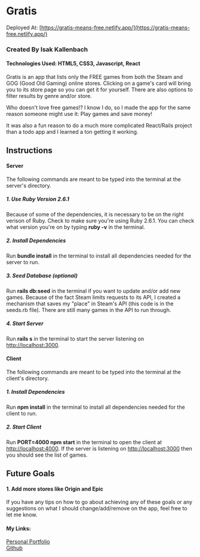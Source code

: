 # Gratis

Deployed At: [https://gratis-means-free.netlify.app/](https://gratis-means-free.netlify.app/)

### Created By Isak Kallenbach

#### Technologies Used: HTML5, CSS3, Javascript, React

Gratis is an app that lists only the FREE games from both the Steam and GOG (Good Old Gaming) online stores. Clicking on a game's card will bring you to its store page so you can get it for yourself. There are also options to filter results by genre and/or store.

Who doesn't love free games!? I know I do, so I made the app for the same reason someone might use it: Play games and save money!

It was also a fun reason to do a much more complicated React/Rails project than a todo app and I learned a ton getting it working.


## Instructions

#### Server

The following commands are meant to be typed into the terminal at the server's directory.

##### 1. Use Ruby Version 2.6.1

Because of some of the dependencies, it is necessary to be on the right verison of Ruby. Check to make sure you're using Ruby 2.6.1. You can check what version you're on by typing **ruby -v** in the terminal.

##### 2. Install Dependencies

Run **bundle install** in the terminal to install all dependencies needed for the server to run.

##### 3. Seed Database (optional)

Run **rails db:seed** in the terminal if you want to update and/or add new games. Because of the fact Steam limits requests to its API, I created a mechanism that saves my "place" in Steam's API (this code is in the seeds.rb file). There are still many games in the API to run through.

##### 4. Start Server

Run **rails s** in the terminal to start the server listening on [http://localhost:3000](http://localhost:3000).

#### Client

The following commands are meant to be typed into the terminal at the client's directory.

##### 1. Install Dependencies

Run **npm install** in the terminal to install all dependencies needed for the client to run.

##### 2. Start Client

Run **PORT=4000 npm start** in the terminal to open the client at [http://localhost:4000](http://localhost:4000). If the server is listening on [http://localhost:3000](http://localhost:3000) then you should see the list of games.

## Future Goals

#### 1. Add more stores like Origin and Epic

If you have any tips on how to go about achieving any of these goals or any suggestions on what I should change/add/remove on the app, feel free to let me know.
<br>

#### My Links:
[Personal Portfolio](https://isakkallenbach.netlify.app/)
<br>
[Github](https://github.com/kallenbach13)